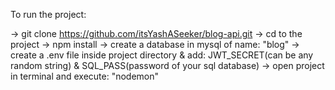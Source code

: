 To run the project:

-> git clone https://github.com/itsYashASeeker/blog-api.git
-> cd to the project
-> npm install
-> create a database in mysql of name: "blog"
-> create a .env file inside project directory & add: JWT_SECRET(can be any random string) & SQL_PASS(password of your sql database)
-> open project in terminal and execute: "nodemon"
